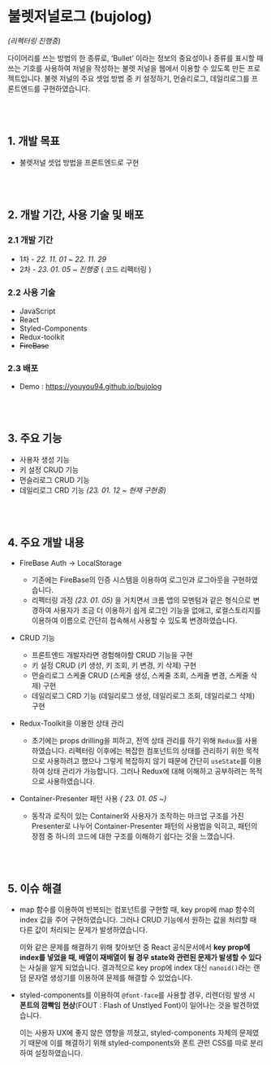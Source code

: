 # 불렛저널로그 (bujolog)

_(리펙터링 진행중)_

다이어리를 쓰는 방법의 한 종류로, ‘Bullet’ 이라는 정보의 중요성이나 종류를 표시할 때 쓰는 기호를 사용하여 저널을 작성하는 불렛 저널을 웹에서 이용할 수 있도록 만든 프로젝트입니다. 불렛 저널의 주요 셋업 방법 중 키 설정하기, 먼슬리로그, 데일리로그를 프론트엔드를 구현하였습니다.

</br>
</br>

## 1. 개발 목표

- 불렛저널 셋업 방법을 프론트엔드로 구현

</br>
</br>

## 2. 개발 기간, 사용 기술 및 배포

### 2.1 개발 기간

- 1차 - _22. 11. 01 ~ 22. 11. 29_
- 2차 - _23. 01. 05 ~ 진행중_ ( 코드 리펙터링 )

### 2.2 사용 기술

- JavaScript
- React
- Styled-Components
- Redux-toolkit
- ~~FireBase~~

### 2.3 배포

- Demo : https://youyou94.github.io/bujolog

</br>
</br>

## 3. 주요 기능

- 사용자 생성 기능
- 키 설정 CRUD 기능
- 먼슬리로그 CRUD 기능
- 데일리로그 CRD 기능 _(23. 01. 12 ~ 현재 구현중)_

</br>
</br>

## 4. 주요 개발 내용

- FireBase Auth → LocalStorage

  - 기존에는 FireBase의 인증 시스템을 이용하여 로그인과 로그아웃을 구현하였습니다.
  - 리펙터링 과정 _(23. 01. 05)_ 을 거치면서 크롬 앱의 모멘텀과 같은 형식으로 변경하여 사용자가 조금 더 이용하기 쉽게 로그인 기능을 없애고, 로컬스토리지를 이용하여 이름으로 간단히 접속해서 사용할 수 있도록 변경하였습니다.

- CRUD 기능

  - 프론트엔드 개발자라면 경험해야할 CRUD 기능을 구현
  - 키 설정 CRUD (키 생성, 키 조회, 키 변경, 키 삭제) 구현
  - 먼슬리로그 스케줄 CRUD (스케줄 생성, 스케줄 조회, 스케줄 변경, 스케줄 삭제) 구현
  - 데일리로그 CRD 기능 (데일리로그 생성, 데일리로그 조회, 데일리로그 삭제) 구현

- Redux-Toolkit을 이용한 상태 관리

  - 초기에는 props drilling을 피하고, 전역 상태 관리를 하기 위해 `Redux`를 사용하였습니다. 리펙터링 이후에는 복잡한 컴포넌트의 상태를 관리하기 위한 목적으로 사용하려고 했으나 그렇게 복잡하지 않기 때문에 간단히 `useState`를 이용하여 상태 관리가 가능합니다. 그러나 Redux에 대해 이해하고 공부하려는 목적으로 사용하였습니다.

- Container-Presenter 패턴 사용 _( 23. 01. 05 ~)_

  - 동작과 로직이 있는 Container와 사용자가 조작하는 마크업 구조를 가진 Presenter로 나누어 Container-Presenter 패턴의 사용법을 익히고, 패턴의 장점 중 하나의 코드에 대한 구조를 이해하기 쉽다는 것을 느꼈습니다.

    </br>
    </br>

## 5. 이슈 해결

- map 함수를 이용하여 반복되는 컴포넌트를 구현할 때, key prop에 map 함수의 index 값을 주어 구현하였습니다. 그러나 CRUD 기능에서 원하는 값을 처리할 때 다른 값이 처리되는 문제가 발생하였습니다.

  이와 같은 문제를 해결하기 위해 찾아보던 중 React 공식문서에서 **key prop에 index를 넣었을 때, 배열이 재배열이 될 경우 state와 관련된 문제가 발생할 수 있다**는 사실을 알게 되었습니다. 결과적으로 key prop에 index 대신 `nanoid()`라는 랜덤 문자열 생성기를 이용하여 문제를 해결할 수 있었습니다.

- styled-components를 이용하여 `@font-face`를 사용할 경우, 리렌더링 발생 시 **폰트의 깜빡임 현상**(FOUT : Flash of Unstlyed Font)이 일어나는 것을 발견하였습니다.

  이는 사용자 UX에 좋지 않은 영향을 끼쳤고, styled-components 자체의 문제였기 때문에 이를 해결하기 위해 styled-components와 폰트 관련 CSS를 따로 분리하여 설정하였습니다.
